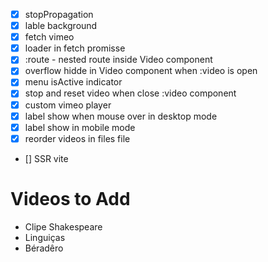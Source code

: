 - [x] stopPropagation
- [x] lable background
- [x] fetch vimeo
- [x] loader in fetch promisse
- [x] :route - nested route inside Video component
- [x] overflow hidde in Video component when :video is open
- [x] menu isActive indicator
- [x] stop and reset video when close :video component
- [x] custom vimeo player
- [x] label show when mouse over in desktop mode
- [x] label show in mobile mode
- [x] reorder videos in files file
- [] SSR vite

# Videos to Add

- Clipe Shakespeare
- Linguiças
- Béradêro

